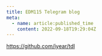 ```yaml
---
title: EDM115 Telegram blog
meta:
  - name: article:published_time
    content: 2022-09-18T19:29:04Z
---
```


https://github.com/iyear/tdl
